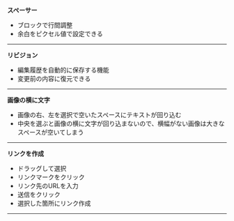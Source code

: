 **スペーサー**
-  ブロックで行間調整
- 余白をピクセル値で設定できる
***
**リビジョン**
- 編集履歴を自動的に保存する機能
- 変更前の内容に復元できる
***
**画像の横に文字**
- 画像の右、左を選択で空いたスペースにテキストが回り込む
- 中央を選ぶと画像の横に文字が回り込まないので、横幅がない画像は大きなスペースが空いてしまう
***
**リンクを作成**
- ドラッグして選択
- リンクマークをクリック
- リンク先のURLを入力
- 送信をクリック
- 選択した箇所にリンク作成
***
